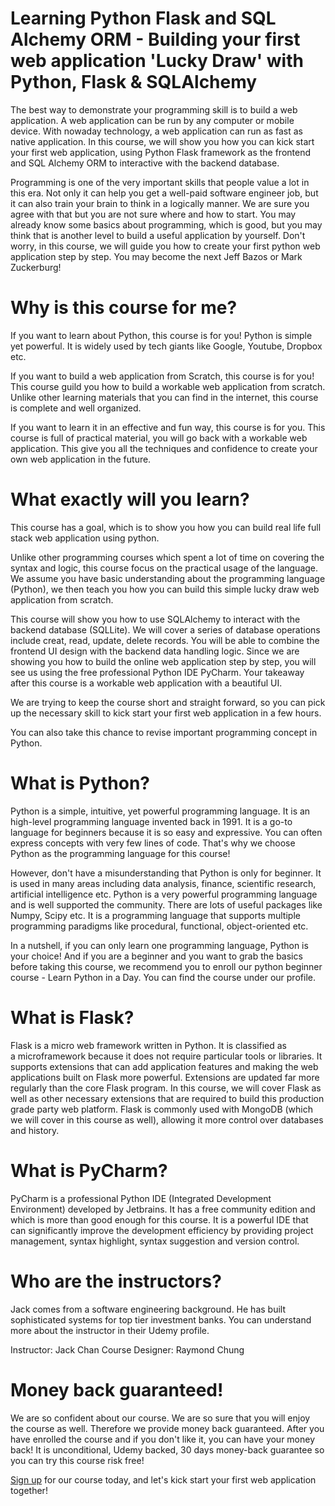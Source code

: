 # Learning Python Flask and SQL Alchemy ORM - Building your first web application 'Lucky Draw' with Python, Flask & SQLAlchemy

The best way to demonstrate your programming skill is to build a web application. A web application can be run by any computer or mobile device. With nowaday technology, a web application can run as fast as native application. In this course, we will show you how you can kick start your first web application, using Python Flask framework as the frontend and SQL Alchemy ORM to interactive with the backend database. 

Programming is one of the very important skills that people value a lot in this era. Not only it can help you get a well-paid software engineer job, but it can also train your brain to think in a logically manner. We are sure you agree with that but you are not sure where and how to start. You may already know some basics about programming, which is good, but you may think that is another level to build a useful application by yourself. Don't worry, in this course, we will guide you how to create your first python web application step by step. You may become the next Jeff Bazos or Mark Zuckerburg!

# Why is this course for me?

If you want to learn about Python, this course is for you! Python is simple yet powerful. It is widely used by tech giants like Google, Youtube, Dropbox etc.

If you want to build a web application from Scratch, this course is for you! This course guild you how to build a workable web application from scratch. Unlike other learning materials that you can find in the internet, this course is complete and well organized. 

If you want to learn it in an effective and fun way, this course is for you. This course is full of practical material, you will go back with a workable web application. This give you all the techniques and confidence to create your own web application in the future. 

# What exactly will you learn?

This course has a goal, which is to show you how you can build real life full stack web application using python. 

Unlike other programming courses which spent a lot of time on covering the syntax and logic, this course focus on the practical usage of the language. We assume you have basic understanding about the programming language (Python), we then teach you how you can build this simple lucky draw web application from scratch. 

This course will show you how to use SQLAlchemy to interact with the backend database (SQLLite). We will cover a series of database operations include creat, read, update, delete records. You will be able to combine the frontend UI design with the backend data handling logic. Since we are showing you how to build the online web application step by step, you will see us using the free professional Python IDE PyCharm. Your takeaway after this course is a workable web application with a beautiful UI. 

We are trying to keep the course short and straight forward, so you can pick up the necessary skill to kick start your first web application in a few hours. 

You can also take this chance to revise important programming concept in Python. 

# What is Python?

Python is a simple, intuitive, yet powerful programming language. It is an high-level programming language invented back in 1991. It is a go-to language for beginners because it is so easy and expressive. You can often express concepts with very few lines of code. That's why we choose Python as the programming language for this course!

However, don't have a misunderstanding that Python is only for beginner. It is used in many areas including data analysis, finance, scientific research, artificial intelligence etc. Python is a very powerful programming language and is well supported the community. There are lots of useful packages like Numpy, Scipy etc. It is a programming language that supports multiple programming paradigms like procedural, functional, object-oriented etc. 

In a nutshell, if you can only learn one programming language, Python is your choice! And if you are a beginner and you want to grab the basics before taking this course, we recommend you to enroll our python beginner course - Learn Python in a Day. You can find the course under our profile. 

# What is Flask?

Flask is a micro web framework written in Python. It is classified as a microframework because it does not require particular tools or libraries. It supports extensions that can add application features and making the web applications built on Flask more powerful. Extensions are updated far more regularly than the core Flask program. In this course, we will cover Flask as well as other necessary extensions that are required to build this production grade party web platform. Flask is commonly used with MongoDB (which we will cover in this course as well), allowing it more control over databases and history.

# What is PyCharm?

PyCharm is a professional Python IDE (Integrated Development Environment) developed by Jetbrains. It has a free community edition and which is more than good enough for this course. It is a powerful IDE that can significantly improve the development efficiency by providing project management, syntax highlight, syntax suggestion and version control.

# Who are the instructors?

Jack comes from a software engineering background. He has built sophisticated systems for top tier investment banks. You can understand more about the instructor in their Udemy profile. 

Instructor: Jack Chan
Course Designer: Raymond Chung

# Money back guaranteed!

We are so confident about our course. We are so sure that you will enjoy the course as well. Therefore we provide money back guaranteed. After you have enrolled the course and if you don't like it, you can have your money back! It is unconditional, Udemy backed, 30 days money-back guarantee so you can try this course risk free!

[Sign up](http://bit.ly/FlaskORM) for our course today, and let's kick start your first web application together!